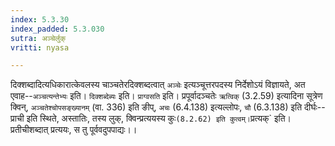 ```yaml
---
index: 5.3.30
index_padded: 5.3.030
sutra: अञ्चेर्लुक्
vritti: nyasa

---
```

दिक्शब्दादित्यधिकारात्केवलस्य चाञ्चतेरदिक्शब्दत्वात् `अञ्चेः` इत्यञ्चूत्तरपदस्य निर्देशोऽयं विज्ञायते, अत एवाह--`अञ्चत्यन्तेभ्यः` इति। `दिक्शब्देब्यः` इति। `प्राग्वसति` इति। प्रपूर्वादञ्चतेः `ऋत्विक्` (3.2.59) इत्यादिना सूत्रेण क्विन्, `अञ्चतेश्चोपसङ्ख्यानम्` (वा. 336) इति ङीप्, `अचः` (6.4.138) इत्यल्लोपः, `चौ` (6.3.138) इति दीर्घः--प्राची इति स्थिते, अस्तातिः, तस्य लुक्, क्विन्प्रत्ययस्य कुः` (8.2.62) इति कुत्वम्। `प्रत्यक्` इति। प्रतीचीशब्दात् प्रत्ययः, स तु पूर्ववदुपपाद्यः।।